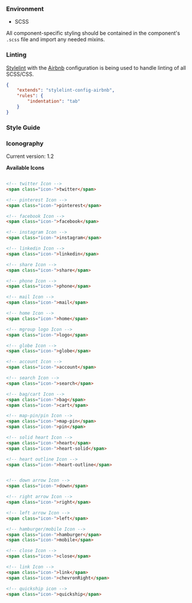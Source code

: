 

### Environment

- SCSS

All component-specific styling should be contained in the component's `.scss` file and import any needed mixins.

### Linting

[Stylelint](https://stylelint.io/) with the [Airbnb](https://github.com/airbnb/css) configuration is being used to handle linting of all SCSS/CSS.

```json
{
	"extends": "stylelint-config-airbnb",
	"rules": {
		"indentation": "tab"
	}
}
```

### Style Guide



### Iconography



Current version: 1.2

**Available Icons**

```html

<!-- twitter Icon -->
<span class="icon-">twitter</span>

<!-- pinterest Icon -->
<span class="icon-">pinterest</span>

<!-- facebook Icon -->
<span class="icon-">facebook</span>

<!-- instagram Icon -->
<span class="icon-">instagram</span>

<!-- linkedin Icon -->
<span class="icon-">linkedin</span>

<!-- share Icon -->
<span class="icon-">share</span>

<!-- phone Icon -->
<span class="icon-">phone</span>

<!-- mail Icon -->
<span class="icon-">mail</span>

<!-- home Icon -->
<span class="icon-">home</span>

<!-- mgroup logo Icon -->
<span class="icon-">logo</span>

<!-- globe Icon -->
<span class="icon-">globe</span>

<!-- account Icon -->
<span class="icon-">account</span>

<!-- search Icon -->
<span class="icon-">search</span>

<!-- bag/cart Icon -->
<span class="icon-">bag</span>
<span class="icon-">cart</span>

<!-- map-pin/pin Icon -->
<span class="icon-">map-pin</span>
<span class="icon-">pin</span>

<!-- solid heart Icon -->
<span class="icon-">heart</span>
<span class="icon-">heart-solid</span>

<!-- heart outline Icon -->
<span class="icon-">heart-outline</span>


<!-- down arrow Icon -->
<span class="icon-">down</span>

<!-- right arrow Icon -->
<span class="icon-">right</span>

<!-- left arrow Icon -->
<span class="icon-">left</span>

<!-- hamburger/mobile Icon -->
<span class="icon-">hamburger</span>
<span class="icon-">mobile</span>

<!-- close Icon -->
<span class="icon-">close</span>

<!-- link Icon -->
<span class="icon-">link</span>
<span class="icon-">chevronRight</span>

<!-- quickship icon -->
<span class="icon-">quickship</span>


```
